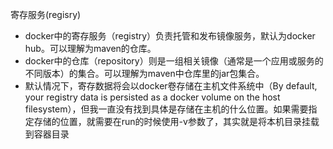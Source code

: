 寄存服务(regisry)

* docker中的寄存服务（registry）负责托管和发布镜像服务，默认为docker hub。可以理解为maven的仓库。
* docker中的仓库（repository）则是一组相关镜像（通常是一个应用或服务的不同版本）的集合。可以理解为maven中仓库里的jar包集合。
* 默认情况下，寄存数据将会以docker卷存储在主机文件系统中（By default, your registry data is persisted as a docker volume on the host filesystem），但我一直没有找到具体是存储在主机的什么位置。如果需要指定存储的位置，就需要在run的时候使用-v参数了，其实就是将本机目录挂载到容器目录


